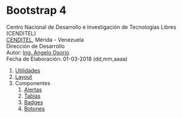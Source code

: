 # Bootstrap 4
Centro Nacional de Desarrollo e Investigación de Tecnologías Libres (CENDITEL) <br>
[CENDITEL](https://www.cenditel.gob.ve/), Mérida - Venezuela<br>
Dirección de Desarrollo<br>
Autor: [Ing. Angelo Osorio](https://twitter.com/Engel_PAIN)<br>
Fecha de Elaboración: 01-03-2018 (dd,mm,aaaa)

1. [Utilidades](./utilidades.md)
1. [Layout](./layout.md)
1. Componentes
   1. [Alertas](./alertas.md)
   1. [Tablas](./tablas.md)
   1. [Badges](./badges.md)
   1. [Botones](./buttons.md)